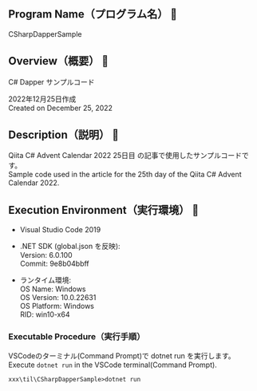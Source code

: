## Program Name（プログラム名） 👻
CSharpDapperSample

## Overview（概要） 👻
C# Dapper サンプルコード<br>

2022年12月25日作成<br>
Created on December 25, 2022

## Description（説明） 👻
Qiita C# Advent Calendar 2022 25日目 の記事で使用したサンプルコードです。<br>
Sample code used in the article for the 25th day of the Qiita C# Advent Calendar 2022.

## Execution Environment（実行環境） 👻
* Visual Studio Code 2019<br>
* .NET SDK (global.json を反映):<br>
Version:   6.0.100<br>
Commit:    9e8b04bbff<br>

* ランタイム環境:<br>
 OS Name:     Windows<br>
 OS Version:  10.0.22631<br>
 OS Platform: Windows<br>
 RID:         win10-x64<br>

### Executable Procedure（実行手順）
VSCodeのターミナル(Command Prompt)で dotnet run を実行します。<br>
Execute `dotnet run` in the VSCode terminal(Command Prompt).

```
xxx\til\CSharpDapperSample>dotnet run
```
